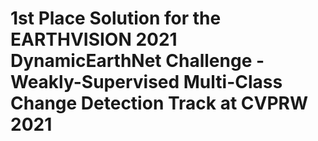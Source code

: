 # 1st Place Solution for the EARTHVISION 2021 DynamicEarthNet Challenge - Weakly-Supervised Multi-Class Change Detection Track at CVPRW 2021

